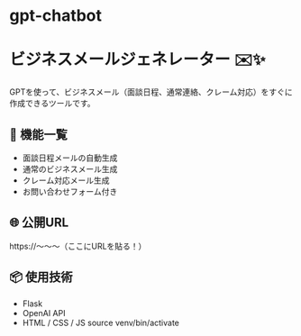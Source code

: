 # gpt-chatbot
# ビジネスメールジェネレーター ✉️✨

GPTを使って、ビジネスメール（面談日程、通常連絡、クレーム対応）をすぐに作成できるツールです。

## 🔧 機能一覧
- 面談日程メールの自動生成
- 通常のビジネスメール生成
- クレーム対応メール生成
- お問い合わせフォーム付き

## 🌐 公開URL
https://〜〜〜（ここにURLを貼る！）

## 📦 使用技術
- Flask
- OpenAI API
- HTML / CSS / JS
source venv/bin/activate